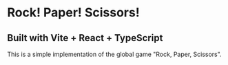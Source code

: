 # Rock! Paper! Scissors!

## Built with Vite + React + TypeScript

This is a simple implementation of the global game "Rock, Paper, Scissors".
